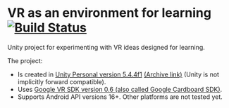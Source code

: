 # VR as an environment for learning [![Build Status](https://travis-ci.org/scscgit/VR-as-an-environment-for-learning.svg?branch=master)](https://travis-ci.org/scscgit/VR-as-an-environment-for-learning)
Unity project for experimenting with VR ideas designed for learning.

The project:
* Is created in [Unity Personal version 5.4.4f1](https://unity3d.com/unity/whats-new/unity-5.4.4) [(Archive link)](https://unity3d.com/get-unity/download/archive) (Unity is not implicitly forward compatible).
* Uses [Google VR SDK version 0.6 (also called Google Cardboard SDK)](https://github.com/googlevr/gvr-unity-sdk/releases/tag/v0.6).
* Supports Android API versions 16+. Other platforms are not tested yet.
